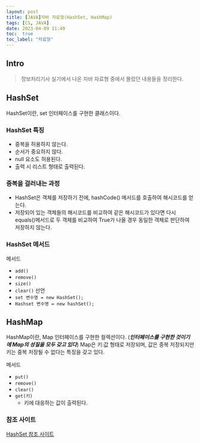 ```yaml
---
layout: post
title: [JAVA]자바 자료형(HashSet, HashMap)
tags: [CS, JAVA]
date: 2023-04-09 11:49
toc:  true
toc_label: "자료형"
---
```


## Intro
> 정보처리기사 실기에서 나온 자바 자료형 중에서 몰랐던 내용들을 정리한다.

## HashSet
HashSet이란, set 인터페이스를 구현한 클래스이다.

### HashSet 특징<br>
- 중복을 허용하지 않는다.
- 순서가 중요하지 않다.
- null 요소도 허용된다.
- 출력 시 리스트 형태로 출력된다.

### 중복을 걸러내는 과정
- HashSet은 객체를 저장하기 전에, hashCode() 메서드를 호출하여 해시코드를 얻는다.
- 저장되어 있는 객체들의 해시코드를 비교하여 같은 해시코드가 있다면 다시 equals()메서드로 두 객체를 비교하여 True가 나올 경우 동일한 객체로 판단하여 저장하지 않는다.

### HashSet 메서드
메서드
- `add()`
- `remove()`
- `size()`
- `clear()`
선언
- `set 변수명 = new HashSet();`
- `Hashset 변수명 = new hashSet();`

## HashMap
HashMap이란, Map 인터페이스를 구현한 컬렉션이다. (***인터페이스를 구현한 것이기에 Map의 성질을 모두 갖고 있다***)
Map은 키:값 형태로 저장되며, 값은 중복 저장되지만 키는 중복 저장될 수 없다는 특징을 갖고 있다.

메서드
- `put()`
- `remove()`
- `clear()`
- `get(키)`
    - 키에 대응하는 값이 출력된다.


### 참조 사이트
[HashSet 참조 사이트](https://crazykim2.tistory.com/474)<br>
